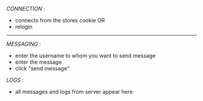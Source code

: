 *CONNECTION* :
- connects from the stores cookie
OR
- relogin 

---
*MESSAGING* :
- enter the username to whom you want to send message
- enter the message
- click "send message"

*LOGS* :
- all messages and logs from server appear here

